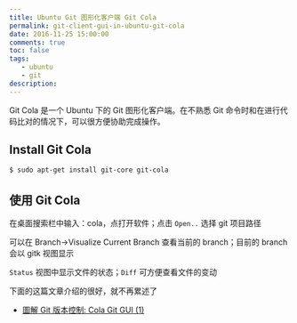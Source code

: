 ```yaml
---
title: Ubuntu Git 图形化客户端 Git Cola
permalink: git-client-gui-in-ubuntu-git-cola
date: 2016-11-25 15:00:00
comments: true
toc: false
tags:
   - ubuntu
   - git
description:
---
```

Git Cola 是一个 Ubuntu 下的 Git 图形化客户端。在不熟悉 Git 命令时和在进行代码比对的情况下，可以很方便协助完成操作。

## Install Git Cola
``` bash
$ sudo apt-get install git-core git-cola
```

## 使用 Git Cola
在桌面搜索栏中输入：cola，点打开软件；点击 `Open..` 选择 git 项目路径

可以在 Branch->Visualize Current Branch 查看当前的 branch；目前的 branch 会以 gitk 视图显示

`Status` 视图中显示文件的状态；`Diff` 可方便查看文件的变动

<!-- more -->

下面的这篇文章介绍的很好，就不再累述了
- [圖解 Git 版本控制: Cola Git GUI (1)](http://graphicalgit.blogspot.com/2012/07/git-cola-git-gui-1.html)
